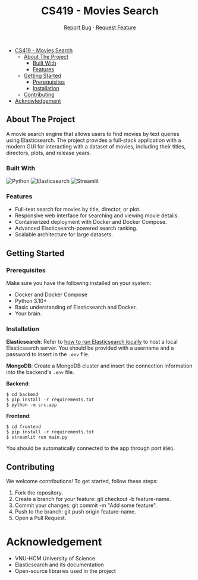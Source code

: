 <div align="center">
<a name="readme-top"></a>

# CS419 - Movies Search

  <p align="center">
    <a href="https://github.com/iambluuu/CS419-MovieTextSearch/issues/new">Report Bug</a>
    ·
    <a href="https://github.com/iambluuu/CS419-MovieTextSearch/issues/new">Request Feature</a>
  </p>
</div>

<br/>

<!--toc:start-->
- [CS419 - Movies Search](#cs419-movies-search)
  - [About The Project](#about-the-project)
    - [Built With](#built-with)
    - [Features](#features)
  - [Getting Started](#getting-started)
    - [Prerequisites](#prerequisites)
    - [Installation](#installation)
  - [Contributing](#contributing)
- [Acknowledgement](#acknowledgement)
<!--toc:end-->

<!-- ABOUT THE PROJECT -->

## About The Project

A movie search engine that allows users to find movies by text queries using Elasticsearch. The project provides a full-stack application with a modern GUI for interacting with a dataset of movies, including their titles, directors, plots, and release years.

### Built With

![Python]
![Elasticsearch]
![Streamlit]

### Features

- Full-text search for movies by title, director, or plot.
- Responsive web interface for searching and viewing movie details.
- Containerized deployment with Docker and Docker Compose.
- Advanced Elasticsearch-powered search ranking.
- Scalable architecture for large datasets.

<!-- GETTING STARTED -->
## Getting Started

### Prerequisites

Make sure you have the following installed on your system:

- Docker and Docker Compose
- Python 3.10+
- Basic understanding of Elasticsearch and Docker.
- Your brain.

### Installation

**Elasticsearch**:
 Refer to [how to run Elasticsearch locally](https://www.elastic.co/guide/en/elasticsearch/reference/current/run-elasticsearch-locally.html) to host a local Elasticsearch server. You should be provided with a username and a password to insert in the `.env` file.

**MongoDB**: 
Create a MongoDB cluster and insert the connection information into the backend's `.env` file.

**Backend**:
```
$ cd backend
$ pip install -r requirements.txt
$ python -m src.app
```

**Frontend**:
```
$ cd frontend
$ pip install -r requirements.txt
$ streamlit run main.py
```
You should be automatically connected to the app through port `8501`.

<!-- CONTRIBUTING -->
## Contributing

We welcome contributions! To get started, follow these steps:

1. Fork the repository.
2. Create a branch for your feature: git checkout -b feature-name.
3. Commit your changes: git commit -m "Add some feature".
4. Push to the branch: git push origin feature-name.
5. Open a Pull Request.

<!-- ACKNOWLEDGEMENT -->
# Acknowledgement

- VNU-HCM University of Science
- Elasticsearch and its documentation
- Open-source libraries used in the project

<!-- IMAGE LINK -->

[Python]: https://img.shields.io/badge/python-3670A0?style=for-the-badge&logo=python&logoColor=ffdd54
[Elasticsearch]: https://img.shields.io/badge/Elasticsearch-FCC690?style=for-the-badge&logo=elasticsearch&logoColor=white
[Streamlit]: https://img.shields.io/badge/-Streamlit-FF4B4B?style=for-the-badge&logo=streamlit&logoColor=white

